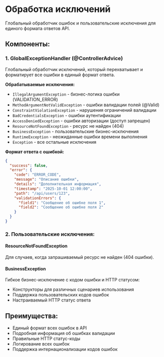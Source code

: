 # Обработка исключений

Глобальный обработчик ошибок и пользовательские исключения для единого формата ответов API.

## Компоненты:

### 1. GlobalExceptionHandler (@ControllerAdvice)
Глобальный обработчик исключений, который перехватывает и форматирует все ошибки в единый формат ответа.

**Обрабатываемые исключения:**
- `IllegalArgumentException` - бизнес-логика ошибки (VALIDATION_ERROR)
- `MethodArgumentNotValidException` - ошибки валидации полей (@Valid)
- `ConstraintViolationException` - нарушения ограничений валидации
- `BadCredentialsException` - ошибки аутентификации
- `AccessDeniedException` - ошибки авторизации (доступ запрещен)
- `ResourceNotFoundException` - ресурс не найден (404)
- `BusinessException` - пользовательские бизнес-исключения
- `RuntimeException` - неожиданные ошибки времени выполнения
- `Exception` - все остальные исключения

**Формат ответа с ошибкой:**
```json
{
  "success": false,
  "error": {
    "code": "ERROR_CODE",
    "message": "Описание ошибки",
    "details": "Дополнительная информация",
    "timestamp": "2025-10-01 12:00:00",
    "path": "/api/users/123",
    "validationErrors": {
      "field1": "Сообщение об ошибке поля 1",
      "field2": "Сообщение об ошибке поля 2"
    }
  }
}
```

### 2. Пользовательские исключения:

#### ResourceNotFoundException
Для случаев, когда запрашиваемый ресурс не найден (404 ошибки).

#### BusinessException
Гибкое бизнес-исключение с кодом ошибки и HTTP статусом:
- Конструкторы для различных сценариев использования
- Поддержка пользовательских кодов ошибок
- Настраиваемый HTTP статус ответа

## Преимущества:
- Единый формат всех ошибок в API
- Подробная информация об ошибках валидации
- Правильные HTTP статус-коды
- Логирование всех ошибок
- Поддержка интернационализации кодов ошибок
